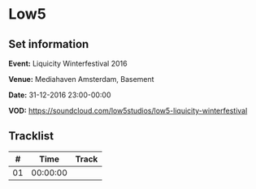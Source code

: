 # Low5
## Set information
**Event:** Liquicity Winterfestival 2016

**Venue:** Mediahaven Amsterdam, Basement

**Date:** 31-12-2016 23:00-00:00

**VOD:** https://soundcloud.com/low5studios/low5-liquicity-winterfestival

## Tracklist
| \#  | Time     | Track                                                      |
| --- | -------- | ---------------------------------------------------------- |
| 01  | 00:00:00 |                                                            |
